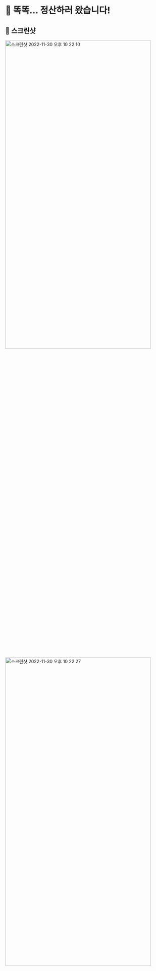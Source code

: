 # 🧐 똑똑... 정산하러 왔습니다!
## 👀 스크린샷
<img width="461" alt="스크린샷 2022-11-30 오후 10 22 10" src="https://user-images.githubusercontent.com/111134273/204807707-5ee98e45-6b67-470d-be2f-a672c7dee93f.png" width="50%" height="50%"> <img width="461" alt="스크린샷 2022-11-30 오후 10 22 27" src="https://user-images.githubusercontent.com/111134273/204807721-28ec3bc0-f27d-481a-82a0-b4b9a962911c.png" width="50%" height="50%">
<img width="461" alt="스크린샷 2022-11-30 오후 10 22 38" src="https://user-images.githubusercontent.com/111134273/204807735-7c9e6693-d403-4adc-ad8e-b0760987b3fa.png" width="50%" height="50%">
<img width="461" alt="스크린샷 2022-11-30 오후 10 22 47" src="https://user-images.githubusercontent.com/111134273/204807749-d3e2384c-20f9-4dff-b284-d9c18c32adc4.png" width="50%" height="50%">
<img width="461" alt="스크린샷 2022-11-30 오후 10 23 12" src="https://user-images.githubusercontent.com/111134273/204807764-1d6d903c-ca85-402e-8ac5-e196216cf264.png" width="50%" height="50%">


<br>

## 💡 아이디어 제안자 - 김혜지
- ### 앱 정의 문장(ADS)
	- 이 앱은 복잡하고 💰다양한 유형의 정산💰을 가능하게 할거에요.
	- 왜나하면 다양한 유형의 정산해야하는 상황이 많고, 생각보다 돈계산은 복잡하기 때문이에요.
- ### 아이디어 초고 - 어떤 아이디어인가요?
	![moneyCalculateAppIdea01](https://user-images.githubusercontent.com/111134273/204806683-cc62b130-fbcc-486b-86f8-0326bfd3cecf.png)
	![moneyCalculateAppIdea02](https://user-images.githubusercontent.com/111134273/204806717-88843520-0ac7-4c5e-810e-6c5e5d582ee3.png)
	![moneyCalculateAppIdea03](https://user-images.githubusercontent.com/111134273/204806791-705320bb-1d5e-4846-80ee-806d7a1ce925.png)

<br>

## 👀 레퍼런스
1. [트리플 - 여행 가계부 기능](https://apps.apple.com/kr/app/%ED%8A%B8%EB%A6%AC%ED%94%8C-%EC%B5%9C%EC%A0%80%EA%B0%80-%EC%98%88%EC%95%BD%EB%B6%80%ED%84%B0-%EC%97%AC%ED%96%89%EA%B3%84%ED%9A%8D%EA%B9%8C%EC%A7%80/id1225499481)
	- 어플에 초대해야만 트리플에서 제공하는 가계부 기능 이용 가능
	- 트리플의 많은 기능으로 인해 가계부까지 접근하는 플로우가 복잡
2. [A형 총무의 더치페이](https://apps.apple.com/kr/app/a%ED%98%95%EC%B4%9D%EB%AC%B4%EC%9D%98%EB%8D%94%EC%B9%98%ED%8E%98%EC%9D%B4/id1610923282)
	- 깔끔한 더치페이 어플
	- 정산 내용을 텍스트 형식으로 보여줌
		- 상세하게 보여줄지 선택 가능 (Lv1~Lv5)
	- 기능'만' 들어가있어서 시각적인 재미가 필요

<br>

## 💭 어떤 프로타입을 만들까요?
- ### 기능(사용자 시나리오 중심)
	- 비용 정산
		- 카테고리 구분
			- 여행
			- 모임
	- 정산 결과 
		- 텍스트로 복사, 붙여넣기 할 수 있도록
		- 카카오톡(혹은 문자)으로 전송
			- 예) `정산 대상자`님이 `총무`님에게 `은행명` `계좌번호`로 `금액` 원 보내주세요!
	- 사용한 금액을 보여주는 탭
		- 기간별 필터
		- 카테고리별  필터
		- 비용 추가 화면으로 가는 버튼
	- 통계를 보여주는 탭
		- 그래프 기능
	- 탭 뷰 구현
	- 모달 뷰
	- 탭 뷰
- ### 기능의 우선순위
	1. 모임, 여행 만드는 기능
	2. 비용 추가 및 보여주는 기능
	3. 인원 수만큼 정산하는 기능
- ### 프로토타입에 반드시 구현해야 하는 것
	- 모임 관련 기능
		- 새로운 모임 추가 버튼(액션: 모임 리스트에 정보 추가)
		- 모임 리스트 보여주기
	- 비용 관련 기능
		- 사용한 비용을 보여주는 리스트
		- 비용 추가기능
			- 날짜 선택
			- 카테고리
				- 숙소, 교통, 관광, 식비, 쇼핑, 기타
			- 함께한 사람
			- 완료
		- 지출 총액 보여주는 것
		- 1/n 정산
- ### 목업으로 두어도 될 것
	- 날짜 선택 기능
	- 장소 추가 기능
	- 사진 추가 기능
	- 이 비용 나만보기 기능
	- 여행 기간 내의 범위(Day1, Day2)
- ### 실제 구현을 위해 필요한 것
	- 초기모델 데이터파일 JSON(dummy data)
		- id, name(모임이름), members(인원수), memo(메모)
	- JSON 파일을 저장할 구조체
	- 데이터를 저장할 구조체
		- JSON 변환한 배열 저장
		- 카테고리별 배열 저장 (2차 배열)
			- foodArray, tourismArray, horelArray, trafficArray, shoppingArray, othersArray
			- 2차원 배열 선언: `costArray: [[string]] = [[“food”, “30000”], [“hotel”, “500000”]`
			- 2차원 배열의 인덱스 사용: `costArray[1][1]`
- ### 기타 의견
	- 혜지: 폰트 적용해보고 싶음

<br>


## ❗️Advice
- 개선점
	- 유민영 강사님
		- Picker를 사용한 UI는 좋으나 리스트가 많아질 경우를 대비해야 함
		- 시간이 가능하다면 여행 이름으로 검색할 수 있게 하기
		- 가계부 탭에 텅 비었어요를 sf symbols를 hands.sparkles을 이용하여 깨끗해요! 식으로!
			- hands.sparkles는 가변이 되지 않으므로 팔레트를 이용하여 반짝거리게!
	- Team6: n수증
		- 기존 앱과의 차이점이 궁금합니다..!
		- 누가누구에게 섹션이 자동으로 내역이 출력이 되는 것이 아닌 사용자가 입력해야 한다면..ㅜㅜㅠ🥲 은행앱과 연동이 된다면 좋을 것 같습니다 :)(정산하기 탭)
		- 전체적으로 사용자가 직접 해야하는게 많은 것 같은 느낌이 듭니다..ㅜㅠ
		- 비용내역 탭에 비용추가하기를 눌렀을 때 상단의 ...이 없어도 될 것 같습니다.
		- 폰트 크기가 조금은 큰 것 같습니다! 화면이 조금 꽉 차는 듯한? 느낌이 드는 것 같아요ㅜ
		- 모임 추가하기에서 정산을 함께 할 인원은 최대 몇명이 좋을까요? 최대 20명? 정도가 좋아 보입니당 :)
		- 비용 추가 모달 뷰
			- 비용 추가하는 과정에서 번거로움이 없나요? 사용자가 하나하나 비용을 추가해야 하는게 불편할 수도 있을 것 같습니다ㅜㅠ
			- 추가했으면 하는 카테고리나 기능들이 있나요? 비용추가하기 모달에 사진을 추가하는 항목이 있는데 사진을 어디에서 확인할 수 있는지 모르겠습니다.
		- 정산 결과(누가 누구에게 얼마 주기)를 버튼을 누르면 복사되는 것과 탭하면 복사되는 것 중에 어떤 게 편할까요? longPressed(탭)으로 하시면 더 좋을 것 같다고 생각합니다~
	- Team7: 뚜셰
		- 비용추가하기 > 함께한 사람 > 결제, 함께의 부분을 직관적으로 이해하기 어려워 팀원에게 질문을 던지기도 했습니다. 비용추가하기 > 날짜, 카테고리, 함께한 사람, 장소, 사진 이 버튼 처럼 보여서 불편합니다. 비용내역에서 금액이 세자리 단위로 , 로 끊어 가독성을 높이면 좋겠습니다. 비용추가하기 > 날짜 클릭 시 날짜 피커가 뜨면 좋겠습니다.
		- 비용 결과 내역에서 정확한 결과가 표시되면 좋을 것 같습니다. 비용 결과 내역에서 눈금이 어떤 금액을 명시하는지 정확하게 노출되지 않고, 눈금도 맞지 않습니다. 비용 결과 내역에서 총 지출 금액과 아래 금액의 행간을 줄이면 좋겠습니다. 폰트가 전반적으로 큰 느낌을 받습니다.
		- 표(차트) 안쪽에 텍스트가 중복 작성되어 있습니다.
		- 폰트 크기: 크다고 느껴지는 의견이 있습니다.
		- 전반적으로 명시적이나, 비용 결과 표 내에서 식비 아이콘이 중복되어 있습니다.
		- 인원수 제한: 10명 정도로 제한하고, 제일 밑칸에 수동입력창을 두어 많은 단위의 사람들을 커버할 수 있다면 좋겠습니다. (대학교 엠티, 과모임 등등)
		- 비용 추가하는 과정에서 번거로움이 없나요? 있었습니다, 사진은 왜 들어가야하는지에 대한 이해가 필요합니다. 영수증이라면 차라리 영수증이라는 말이 더 적합합니다.
		- 추가했으면 하는 카테고리나 기능들이 있나요? 통화 선택이 된다면 좋겠습니다. (해외 여행시)
		- 정산 결과(누가 누구에게 얼마 주기)를 버튼을 누르면 복사되는 것과 탭하면 복사되는 것 중에 어떤 게 편할까요? 복사하는 두 가지 보다는, 카톡 공유하기 버튼이 있다면 좋겠습니다.
	- Team9: 혼또니
		- 비용결과에서 총 지출금액과 카테고리별 금액이 텍스트가 좀 작아서 눈에 잘 안들어와요. 전체적으로 숫자 크기가 커지면 좋겠어요!
		- 딱히 없지만... 굳이 고르자면 '장소' 부분이 약간 애매하다고 생각됩니다. '메모'기능이 있으면 거기에 작성해도 충분하지 않을까 하는 생각이 들어요.......
		- 폰트 크기는 적절한가요? : 전체적으로는 괜찮은데, 숫자 크기는 조금 더 컸으면 좋겠어요. 그 외 강조되어야 할 부분도 좀더 키우는 게 좋을 것 같아요.
		- 이름 입력하고 엔터치면 바로 아래에 이름이 하나씩 쌓인다던지 하는게 좋을 듯. 띄어쓰기로 구분하면 사람이 많아지면 헬갈릴 것 같아요.
		- 정산 결과(누가 누구에게 얼마 주기)를 버튼을 누르면 복사되는 것과 탭하면 복사되는 것 중에 어떤 게 편할까요? : 탭하면 복사되는 게 편리할 듯!
	- Team10: 맵피
		- 홈 뷰에서 정산 내역을 보여주는 Picker 뷰가 너무 많아질 경우 가독성 떨어진다고 생각함(피커의 스크롤이 너무 많아지지 않을까요??)
		- 비용 추가 화면이 모달이라서 입력하다 닫힐 수 있을 것 같고 내용이 길어서 모달보다는 다른 뷰로 보여주시는게 좋을 것 같습니다.
		- 홈과 비용내역 처럼 나머지 두 탭에도 위쪽에 색상으로 통일된 효과를 주면 좋을 것 같습니다.
		- 여행 타이틀, 날짜의 폰트 크기가 다소 커서, SafeArea를 침범합니다.
		- 모임 추가하기 모달 뷰: 전체 인원이 보이지 않는 것이 불편합니다. 스페이스로 인원을 추가하는 것이 조금 불편합니다.  만약, (함께) 란에 이름을 작성하고, Enter(확인)을 누르면 인원이 하단에 추가되는 액션이 추가되면 좋을것 같습니다. 날짜 형식, 함께 파트에 작성하는 형식이나 기준점을 미리 제시해 주시면 사용자가 편리할 것 같습니다.
		- 사용자가 조작할 때, 실수로 아래로 스크롤 할 경우 전체적인 데이터가 날아갈 수 있다는 우려가 있습니다.
		- 버튼을 눌렀을 때 모달창으로 적어둔 내용들을 정리해서 깔끔한 화면으로 한 번 더 보여주면 좋을 거 같음
		- 정산 결과(누가 누구에게 얼마 주기)를 버튼을 누르면 복사되는 것과 탭하면 복사되는 것 중에 어떤 게 편할까요? 전체 금액을 복사할 수 있는 것도 좋을 것 같고 탭을 살짝해서 복사가 되면 건드리는 것 만드로도 복사가 될거 같아서 그부분에 대한 확인이 필요할 것 같습니다.
		- 의문점
			- 메인화면에 피커화면에서 종류가 많아지면 세로로 많이 추가되어 보여지는 화면에 가려지는지?
			-   메모란에 많은 량의 글씨를 적게 되면 메인 화면에서 메모란이 어떻게 처리가 되는지 궁금합니다!
		- 추천 기능
			- 친구와 함께 적을수 있는 기능이 있어 같이 채워나갔으면 함



## 👥 Members

|**김혜지**|**김보미**|**박정선**|**전혜성**|**진준호**|
|------|------|------|------|------|
|[hyehyehye99](https://github.com/hyehyehye99)|[bomyuniverse](https://github.com/bomyuniverse)|[JSPark0099](https://github.com/JSPark0099)|[angry-dev](https://github.com/angry-dev)|[jincode93](https://github.com/jincode93)|
- Roles
	- MainView - 홈 화면 여행 선택하는 화면 `혜지`
	- MainModalView - 홈화면에서 여행 추가하면 나올 화면 `혜지`
	- CostListView - 비용 리스트 뷰 `혜성, 보미`
	- CostListModalView - 비용 추가 시 나타나는 화면 `혜성`
	- CostResultView - 비용결과 뷰(카테고리 별 퍼센테이지 나타내는 뷰) `정선, 보미`
	- CostDivideView - 마지막 정산하기 뷰 `정선, 보미`
	- Dummy Data, Layout, View Connect - `준호`

<br>

## 🎱 Team8 Rules
1. '죄송' 금지
2. 막히면 바로바로 질문하기!
